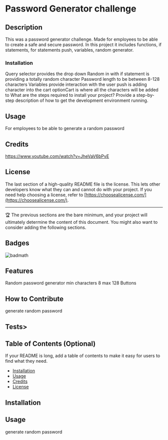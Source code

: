 # Password Generator challenge

## Description

This was a password generator challenge.
Made for employees to be able to create a safe and secure password.
In this project it includes functions, if statements, for statements push, variables, random generator.

### Installation

Query selector provides the drop down
Random in with if statement is providing a totally random character
Password length to be between 8-128 characters
Variables provide interaction with the user
push is adding character into the cart
optionCart is where all the characters will be added to
What are the steps required to install your project? Provide a step-by-step description of how to get the development environment running.

## Usage

For employees to be able to generate a random password

## Credits

https://www.youtube.com/watch?v=JheVaV6bPvE

## License

The last section of a high-quality README file is the license. This lets other developers know what they can and cannot do with your project. If you need help choosing a license, refer to [https://choosealicense.com/](https://choosealicense.com/).

---

🏆 The previous sections are the bare minimum, and your project will ultimately determine the content of this document. You might also want to consider adding the following sections.

## Badges

![badmath](https://img.shields.io/github/languages/top/lernantino/badmath)

## Features

Random password generator
min characters 8 max 128
Buttons

## How to Contribute

generate random password

## Tests>

## Table of Contents (Optional)

If your README is long, add a table of contents to make it easy for users to find what they need.

- [Installation](#installation)
- [Usage](#usage)
- [Credits](#credits)
- [License](#license)

## Installation

## Usage

generate random password
